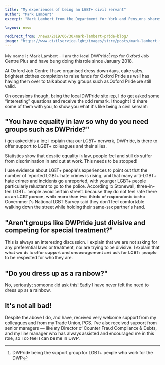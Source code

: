 ```yaml
---
title: "My experiences of being an LGBT+ civil servant"
author: "Mark Lambert"
excerpt: "Mark Lambert from the Department for Work and Pensions shares his experience of being and LGBT+ civil servant for Pride"

layout: news

redirect_from: /news/2019/06/30/mark-lambert-pride-blog/
image: "https://www.civilservice.lgbt/images/store/posts/mark-lambert.jpg"
---
```


My name is Mark Lambert – I am  the local DWPride[^1] rep for Oxford Job Centre Plus and have being doing this role since January 2018.

[^1]: DWPride being the support group for LGBT+ people who work for the DWP  

At Oxford Job Centre I have organised dress down days, cake sales, brightest clothes completion to raise funds for Oxford Pride as well has having them over to talk about why groups such as Oxford Pride are still valid.

On occasions though, being the local DWPride site rep, I do get asked some “interesting” questions and receive the odd remark. I thought I'd share some of them with you, to show you what it's like being a civil servant: 

## "You have equality in law so why do you need groups such as DWPride?"

I get asked this a lot; I explain that our LGBT+ network, DWPride, is there to offer support to LGBT+ colleagues and their allies. 

Statistics show that despite equality in law, people feel and still do suffer from discrimination in and out at work. This needs to be stopped! 

I use evidence about LGBT+ people's experiences to point out that the number of reported LGBT+ hate crimes is rising, and that many anti-LGBT+ hate crimes and incidents go unreported, with younger LGBT+ people particularly reluctant to go to the police. According to Stonewall, three-in-ten LGBT+ people avoid certain streets because they do not feel safe there as an LGBT person, while more than two-thirds of respondents to the Government's National LGBT Survey said they don’t feel comfortable walking down the street while holding their same-sex partner's hand. 

## "Aren’t groups like DWPride just divisive and competing for special treatment?"

This is always an interesting discussion. I explain that we are not asking for any  preferential laws or treatment, nor are trying to be divisive. I explain that what we do is offer support and encouragement and ask for LGBT+ people to be respected for who they are. 

## "Do you dress up as a rainbow?"

No, seriously; someone did ask this! Sadly I have never felt the need to dress up as a rainbow.

## It's not all bad!

Despite the above I do, and have, received very welcome support from my colleagues and from my Trade Union, PCS. I've also received support from senior managers — like my Director of Counter Fraud Compliance & Debts, and my line manager who has always assisted and encouraged me in this role, so I do feel I can be me in DWP.



 